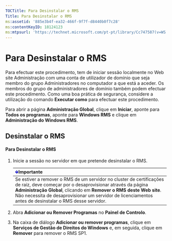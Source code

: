 ```yaml
---
TOCTitle: Para Desinstalar o RMS
Title: Para Desinstalar o RMS
ms:assetid: '885e3b4f-ea32-466f-9f7f-d8440b0f7c28'
ms:contentKeyID: 18124123
ms:mtpsurl: 'https://technet.microsoft.com/pt-pt/library/Cc747587(v=WS.10)'
---
```


Para Desinstalar o RMS
======================

Para efectuar este procedimento, tem de iniciar sessão localmente no Web site Administração com uma conta de utilizador de domínio que seja membro do grupo Administradores no computador a que está a aceder. Os membros do grupo de administradores de domínio também podem efectuar este procedimento. Como uma boa prática de segurança, considere a utilização do comando **Executar como** para efectuar este procedimento.

Para abrir a página **Administração Global**, clique em **Iniciar**, aponte para **Todos os programas**, aponte para **Windows RMS** e clique em **Administração do Windows RMS**.

Desinstalar o RMS
-----------------

#### Para Desinstalar o RMS

1.  Inicie a sessão no servidor em que pretende desinstalar o RMS.

    | ![](images/Cc747587.Important(WS.10).gif)Importante                                                                                                                                                                                                                                      |
    |-----------------------------------------------------------------------------------------------------------------------------------------------------------------------------------------------------------------------------------------------------------------------------------------------------------------------|
    | Se estiver a remover o RMS de um servidor no cluster de certificações de raiz, deve começar por o desaprovisionar através da página **Administração Global**, clicando em **Remover o RMS deste Web site**. Não necessita de desaprovisionar um servidor de licenciamentos antes de desinstalar o RMS desse servidor. |

2.  Abra **Adicionar ou Remover Programas** no **Painel de Controlo**.

3.  Na caixa de diálogo **Adicionar ou remover programas**, clique em **Serviços de Gestão de Direitos do Windows** e, em seguida, clique em **Remover** para remover o RMS SP1.
